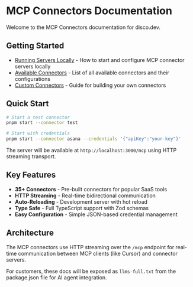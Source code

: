 # MCP Connectors Documentation

Welcome to the MCP Connectors documentation for disco.dev.

## Getting Started

- [Running Servers Locally](./running-locally.md) - How to start and configure MCP connector servers locally
- [Available Connectors](./connectors.md) - List of all available connectors and their configurations
- [Custom Connectors](./custom-connectors.md) - Guide for building your own connectors

## Quick Start

```bash
# Start a test connector
pnpm start --connector test

# Start with credentials
pnpm start --connector asana --credentials '{"apiKey":"your-key"}'
```

The server will be available at `http://localhost:3000/mcp` using HTTP streaming transport.

## Key Features

- **35+ Connectors** - Pre-built connectors for popular SaaS tools
- **HTTP Streaming** - Real-time bidirectional communication
- **Auto-Reloading** - Development server with hot reload
- **Type Safe** - Full TypeScript support with Zod schemas
- **Easy Configuration** - Simple JSON-based credential management

## Architecture

The MCP connectors use HTTP streaming over the `/mcp` endpoint for real-time communication between MCP clients (like Cursor) and connector servers.

For customers, these docs will be exposed as `llms-full.txt` from the package.json file for AI agent integration.

